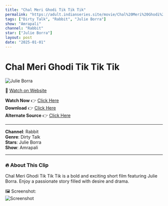 ```yaml
---
title: "Chal Meri Ghodi Tik Tik Tik"
permalink: "https://adult.indianseries.site/movie/Chal%20Meri%20Ghodi%20Tik%20Tik%20Tik"
tags: ["Dirty Talk", "Rabbit", "Julie Borra"]
show: "Amrapali"
channel: "Rabbit"
star: ["Julie Borra"]
layout: post
date: "2025-01-01"
---
```


# Chal Meri Ghodi Tik Tik Tik

![Julie Borra](https://shorts.desisins.com/wp-content/uploads/2024/05/Chal-meri-Ghodi-Amrapali-DesiSins.com_.jpg)

🔗 [Watch on Website](https://adult.indianseries.site/movie/Chal%20Meri%20Ghodi%20Tik%20Tik%20Tik)

**Watch Now** 👉 [Click Here](https://adult.indianseries.site/movie/Chal%20Meri%20Ghodi%20Tik%20Tik%20Tik)  
**Download** 👉 [Click Here](https://adult.indianseries.site/movie/Chal%20Meri%20Ghodi%20Tik%20Tik%20Tik)  
**Alternate Source** 👉 [Click Here](https://adult.indianseries.site/movie/Chal%20Meri%20Ghodi%20Tik%20Tik%20Tik)

---

**Channel**: Rabbit  
**Genre**: Dirty Talk  
**Stars**: Julie Borra  
**Show**: Amrapali

---

### 🔥 About This Clip

Chal Meri Ghodi Tik Tik Tik is a bold and exciting short film featuring Julie Borra. Enjoy a passionate story filled with desire and drama.
 
🖼️ Screenshot:  
![Screenshot](https://shorts.desisins.com/wp-content/uploads/2024/05/Chal-meri-Ghodi-Amrapali-DesiSins.com_.jpg)
